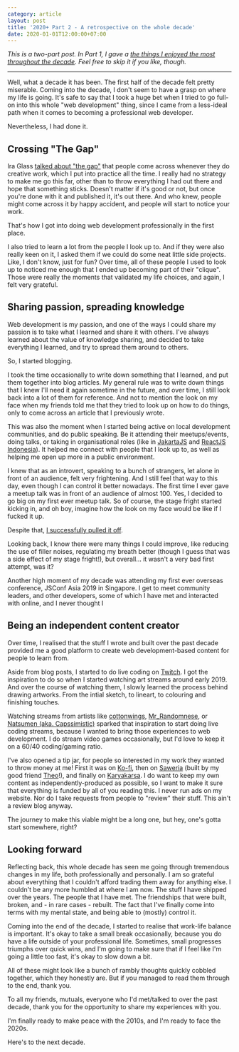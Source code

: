 ```yaml
---
category: article
layout: post
title: '2020+ Part 2 - A retrospective on the whole decade'
date: 2020-01-01T12:00:00+07:00
---
```


_This is a two-part post. In Part 1, I gave a [the things I enjoyed the most throughout the decade](/posts/2020/01/01/2020plus-part-1-bests-of-the-decade/). Feel free to skip it if you like, though._

---

Well, what a decade it has been. The first half of the decade felt pretty miserable. Coming into the decade, I don't seem to have a grasp on where my life is going. It's safe to say that I took a huge bet when I tried to go full-on into this whole "web development" thing, since I came from a less-ideal path when it comes to becoming a professional web developer.

Nevertheless, I had done it.

## Crossing "The Gap"

Ira Glass [talked about "the gap"](https://www.youtube.com/watch?v=GHrmKL2XKcE) that people come across whenever they do creative work, which I put into practice all the time. I really had no strategy to make me go this far, other than to throw everything I had out there and hope that something sticks. Doesn't matter if it's good or not, but once you're done with it and published it, it's out there. And who knew, people might come across it by happy accident, and people will start to notice your work.

That's how I got into doing web development professionally in the first place.

I also tried to learn a lot from the people I look up to. And if they were also really keen on it, I asked them if we could do some neat little side projects. Like, I don't know, just for fun? Over time, all of these people I used to look up to noticed me enough that I ended up becoming part of their "clique". Those were really the moments that validated my life choices, and again, I felt very grateful.

## Sharing passion, spreading knowledge

Web development is my passion, and one of the ways I could share my passion is to take what I learned and share it with others. I've always learned about the value of knowledge sharing, and decided to take everything I learned, and try to spread them around to others.

So, I started blogging.

I took the time occasionally to write down something that I learned, and put them together into blog articles. My general rule was to write down things that I knew I'll need it again sometime in the future, and over time, I still look back into a lot of them for reference. And not to mention the look on my face when my friends told me that they tried to look up on how to do things, only to come across an article that I previously wrote.

This was also the moment when I started being active on local development communities, and do public speaking. Be it attending their meetups/events, doing talks, or taking in organisational roles (like in [JakartaJS](https://www.jakartajs.org/) and [ReactJS Indonesia](https://reactjs.id/)). It helped me connect with people that I look up to, as well as helping me open up more in a public environment.

I knew that as an introvert, speaking to a bunch of strangers, let alone in front of an audience, felt very frightening. And I still feel that way to this day, even though I can control it better nowadays. The first time I ever gave a meetup talk was in front of an audience of almost 100. Yes, I decided to go big on my first ever meetup talk. So of course, the stage fright started kicking in, and oh boy, imagine how the look on my face would be like if I fucked it up.

Despite that, [I successfully pulled it off](https://www.youtube.com/watch?v=2-UdpRZEMfk).

Looking back, I know there were many things I could improve, like reducing the use of filler noises, regulating my breath better (though I guess that was a side effect of my stage fright!), but overall... it wasn't a very bad first attempt, was it?

Another high moment of my decade was attending my first ever overseas conference, JSConf Asia 2019 in Singapore. I get to meet community leaders, and other developers, some of which I have met and interacted with online, and I never thought I

## Being an independent content creator

Over time, I realised that the stuff I wrote and built over the past decade provided me a good platform to create web development-based content for people to learn from.

Aside from blog posts, I started to do live coding on [Twitch](https://www.twitch.tv/resir014). I got the inspiration to do so when I started watching art streams around early 2019. And over the course of watching them, I slowly learned the process behind drawing artworks. From the intial sketch, to lineart, to colouring and finishing touches.

Watching streams from artists like [cottonwings](https://www.twitch.tv/cottonwings), [Mr_Randomnese](https://www.twitch.tv/Mr_Randomnese), or [Natsumen (aka. Capssimistic)](https://www.twitch.tv/Capssimistic) sparked that inspiration to start doing live coding streams, because I wanted to bring those experiences to web development. I do stream video games occasionally, but I'd love to keep it on a 60/40 coding/gaming ratio.

I've also opened a tip jar, for people so interested in my work they wanted to throw money at me! First it was on [Ko-fi](https://ko-fi.com/resir014), then on [Saweria](https://saweria.co/donate/resir014) (built by my good friend [Theo](https://twitter.com/tibudiyanto)!), and finally on [Karyakarsa](https://karyakarsa.com/resir014). I do want to keep my own content as independently-produced as possible, so I want to make it sure that everything is funded by all of you reading this. I never run ads on my website. Nor do I take requests from people to "review" their stuff. This ain't a review blog anyway.

The journey to make this viable might be a long one, but hey, one's gotta start somewhere, right?

## Looking forward

Reflecting back, this whole decade has seen me going through tremendous changes in my life, both professionally and personally. I am so grateful about everything that I couldn't afford trading them away for anything else. I couldn't be any more humbled at where I am now. The stuff I have shipped over the years. The people that I have met. The friendships that were built, broken, and - in rare cases - rebuilt. The fact that I've finally come into terms with my mental state, and being able to (mostly) control it.

Coming into the end of the decade, I started to realise that work-life balance is important. It's okay to take a small break occasionally, because you do have a life outside of your professional life. Sometimes, small progresses triumphs over quick wins, and I'm going to make sure that if I feel like I'm going a little too fast, it's okay to slow down a bit.

All of these might look like a bunch of rambly thoughts quickly cobbled together, which they honestly are. But if you managed to read them through to the end, thank you.

To all my friends, mutuals, everyone who I'd met/talked to over the past decade, thank you for the opportunity to share my experiences with you.

I'm finally ready to make peace with the 2010s, and I'm ready to face the 2020s.

Here's to the next decade.

